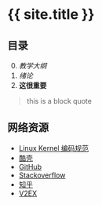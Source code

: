 ---
---

# {{ site.title }}

## 目录

0. _教学大纲_
1. *绪论*
2. **这很重要**

> this is a
> block quote

## 网络资源

- [Linux Kernel 编码规范](https://github.com/torvalds/linux/blob/master/Documentation/zh_CN/CodingStyle)
- [酷壳](http://coolshell.cn/)
- [GitHub](https://github.com)
- [Stackoverflow](http://stackoverflow.com/questions/tagged/data-structures)
- [知乎](http://www.zhihu.com/topic/19591797)
- [V2EX](http://v2ex.com)
